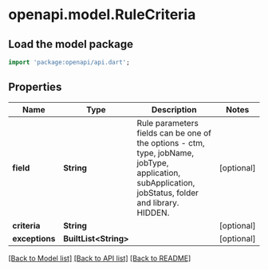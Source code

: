 # openapi.model.RuleCriteria

## Load the model package
```dart
import 'package:openapi/api.dart';
```

## Properties
Name | Type | Description | Notes
------------ | ------------- | ------------- | -------------
**field** | **String** | Rule parameters fields can be one of the options - ctm, type, jobName, jobType, application, subApplication, jobStatus, folder and library. HIDDEN. | [optional] 
**criteria** | **String** |  | [optional] 
**exceptions** | **BuiltList&lt;String&gt;** |  | [optional] 

[[Back to Model list]](../README.md#documentation-for-models) [[Back to API list]](../README.md#documentation-for-api-endpoints) [[Back to README]](../README.md)


